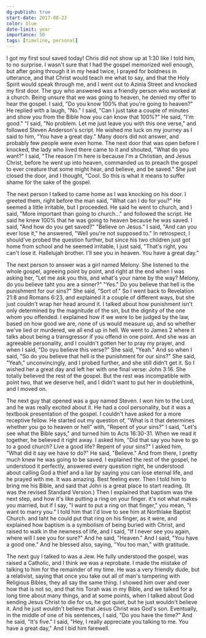 ```yaml
---
dg-publish: true
start-date: 2017-08-23
color: blue
date-limit: year
importance: 50
tags: [timeline, personal]
---
```


I got my first soul saved today! Chris did not show up at 1:30 like I told him, to no surprise. I wasn't sure that I had the gospel memorized well enough, but after going through it in my head twice, I prayed for boldness in utterance, and that Christ would teach me what to say, and that the Holy Spirit would speak through me, and I went out to Azinia Street and knocked my first door. The guy who answered was a friendly person who worked at a church. Being unsure that we was going to heaven, he denied my offer to hear the gospel. I said, "Do you know 100% that you're going to heaven?" He replied with a laugh, "No." I said, "Can I just take a couple of minutes and show you from the Bible how you can know that 100%?" He said, "I'm good." "I said, "No problem. Let me just leave you with this one verse," and followed Steven Anderson's script. He wished me luck on my journey as I said to him, "You have a great day." Many doors did not answer, and probably few people were even home. The next door that was open before I knocked, the lady who lived there came to it and shouted, "What do you want?" I said, "The reason I'm here is because I'm a Christian, and Jesus Christ, before he went up into heaven, commanded us to preach the gospel to ever creature that some might hear, and believe, and be saved." She just closed the door, and I thought, "Cool. So this is what it means to suffer shame for the sake of the gospel. 

The next person I talked to came home as I was knocking on his door. I greeted them, right before the man said, "What can I do for you?" He seemed a little irritable, but I proceeded. He said he went to church, and I said, "More important than going to church..." and followed the script. He said he knew 100% that he was going to heaven because he was saved. I said, "And how do you get saved?" "Believe on Jesus." I said, "And can you ever lose it," he answered, "Well you're not supposed to." In retrospect, I should've probed the question further, but since his two children just got home from school and he seemed irritable, I just said, "That's right, you can't lose it. Hallelujah brother. I'll see you in heaven. You have a great day." 

The next person to answer was a girl named Melony. She listened to the whole gospel, agreeing point by point, and right at the end when I was asking her, "Let me ask you this, and what's your name by the way? Melony, do you believe taht you are a sinner?" "Yes." Do you believe that hell is the punishment for our sins?" She said, "Sort of." So I went back to Revelation 21:8 and Romans 6:23, and explained it a couple of different ways, but she just couldn't wrap her head around it. I talked about how punishment isn't only determined by the magnitude of the sin, but the dignity of the one whom you offended. I explained how if we were to be judged by the law, based on how good we are, none of us would measure up, and so whether we've lied or murdered, we all end up in hell. We went to James 2 where it talks about being a transgressor if you offend in one point. And she was an agreeable personality, and I couldn't gotten her to pray my prayer, and when I said, "Do oyu believe this verse?" She said, "Yeah." And so when I said, "So do you believe that hell is the punishment for our sins?" She said, "Yeah," unconvincingly, and I probed further, and she still didn't get it. So I wished her a great day and left her with one final verse: John 3:16. She totally believed the rest of the gospel. But the rest was incompatible with point two, that we deserve hell, and I didn't want to put her in doublethink, and I moved on. 

The next guy that opened was a guy named Steven. I won him to the Lord, and he was really excited about it. He had a cool personality, but it was a textbook presentation of the gospel. I couldn't have asked for a more receptive fellow. He started out my question of, "What is it that determines whether you go to heaven or hell" with, "Repent of your sins?" I said, "Let's see what the Bible says," and turned him to Acts 16:30-31. When we read it together, he believed it right away. I asked him, "Did that say you have to go to a good church? Live a good life? Repent of your sins?" I asked him, "What did it say we have to do?" He said, "Believe." And from there, I pretty much knew he was going to be saved. I explained the rest of the gospel, he understood it perfectly, answered every question right, he understood about calling God a thief and a liar by saying you can lose eternal life, and he prayed with me. It was amazing. Best feeling ever. Then I told him to bring me his Bible, and said that John is a great place to start reading. (It was the revised Standard Version.) Then I explained that baptism was the next step, and how it's like putting a ring on your finger. it's not what makes you married, but if I say, "I want to put a ring on that finger," you mean, "I want to marry you." I told him that I'd love to see him at Northlake Baptist Church. and taht he could put that ring on his finger, as it were, and explained how baptism is a symbolism of being buried with Christ, and raised to walk in the newness of life, and I said, "If I never see you again, where will I see you for sure?" And he said, "Heaven." And I said, "You have a good one." And he blessed also, saying, "You too man," with gratitude.  

The next guy I talked to was a Jew. He fully understood the gospel, was raised a Catholic, and I think we was a reprobate. I made the mistake of talking to him for the remainder of my time. He was a very friendly dude, but a relativist, saying that once you take out all of man's tampering with Religious Bibles, they all say the same thing. I showed him over and over how that is not so, and that his Torah was in my Bible, and we talked for a long time about many things, and at some points, when I talked about God sending Jesus Christ to die for us, he got quiet, but he just wouldn't believe it. And he just wouldn't believe that Jesus Christ was God's son. Eventually, in the middle of one of his sentences, I said, "Do you have the time?" And he said, "It's five." I said, "Hey, I really appreciate you talking to me. You have a great day," And I bid him farewell.